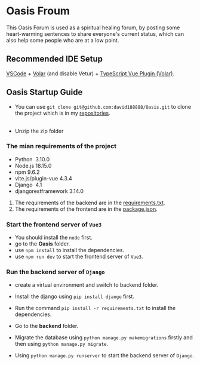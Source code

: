 # Oasis Froum
This Oasis Forum is used as a spiritual healing forum, by posting some heart-warming sentences to share everyone's current status, which can also help some people who are at a low point.



## Recommended IDE Setup

[VSCode](https://code.visualstudio.com/) + [Volar](https://marketplace.visualstudio.com/items?itemName=Vue.volar) (and disable Vetur) + [TypeScript Vue Plugin (Volar)](https://marketplace.visualstudio.com/items?itemName=Vue.vscode-typescript-vue-plugin).


## Oasis Startup Guide

* You can use `git clone git@github.com:david188888/Oasis.git` to clone the project which is in my [repositories](https://github.com/david188888?tab=repositories).<br>&emsp;

* Unzip the zip folder



### The mian requirements of the project
* Python &nbsp;3.10.0
* Node.js&nbsp;18.15.0
* npm&nbsp;9.6.2
* vite.js/plugin-vue&nbsp;4.3.4
* Django&nbsp;    4.1
* djangorestframework&nbsp;3.14.0

1. The requirements of the backend are in the [requirements.txt](./backend/requirements.txt).
2. The requirements of the frontend are in the [package.json](./frontend/Oasis/package.json).




### Start the frontend server of `Vue3`
 * You should install the `node` first.
 * go to the __Oasis__ folder.
 * use `npm install` to install the dependencies.
 * use `npm run dev` to start the frontend server of `Vue3`.



### Run the backend server of `Django`
* create a virtual environment and switch to backend folder.
* Install the django using `pip install django` first.
* Run the command `pip install -r requirements.txt` to install the dependencies.
* Go to the __backend__ folder.
* Migrate the database using `python manage.py makemigrations` firstly and then using `python manage.py migrate`.

* Using `python manage.py runserver` to start the backend server of `Django`.






